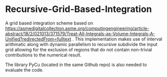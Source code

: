 # Recursive-Grid-Based-Integration

A grid based integration scheme based on https://asmedigitalcollection.asme.org/computingengineering/article-abstract/18/2/021013/371579/Treat-All-Integrals-as-Volume-Integrals-A-Unified?redirectedFrom=fulltext . This implementation makes use of interval arithmatic along with dynamic parallelism to recursive subdivide the input grid allowing for the exclusion of regions that do not contain non-trivial contributions to the numerical result.

The library PyCu (located in the same Github repo) is also needed to evaluate the code.
